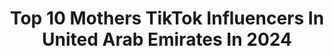 ---
title: Top 10 Mothers TikTok Influencers In United Arab Emirates In 2024
description: >-
  Find top mothers TikTok influencers in United Arab Emirates in 2024. Most popular hashtags: #fyp #foryou #foryoupage #dubai.
platform: TikTok
hits: 25
text_top: Discover the most popular TikTok influencers on inBeat.
text_bottom: Our database has 25 TikTok influencers like this in United Arab Emirates for you to connect with.
profiles:
  - username: "chynna_weird17"
    fullname: >-
      cнуηηαнєαят 🇵🇭🇦🇪
    bio: >-
      mental girl 🤪🤓 mother of two angels😇 I'm here for fun only...
    location: "United Arab Emirates"
    followers: 10600
    engagement: 1185
    commentsToLikes: 0.101755
    id: cka7t24j2lmve0i78n4bu3984
    verified: false
    hashtags: "#facetracking, #duet, #dubaimakeupartist, #tiktokph"
  - username: "charunoonusreeju"
    fullname: >-
      Charu😍noonu😍sreeju
    bio: >-
      Noonoo'nun annesi. 🥰 She's the kind of high only a deep soul can get stoned to
    location: "United Arab Emirates"
    followers: 32800
    engagement: 2658
    commentsToLikes: 0.083147
    id: ck9dvb6sxk45k0j78xzfmmgmk
    verified: false
    hashtags: "#charunoonusreeju, #motherdaughterlove, #viral, #familychallenge"
  - username: "tchr_dez"
    fullname: >-
      Decelyn
    bio: >-
      FB Page: Coach Decelyn IG: decelynjoy_02 YT Channel: DJ Decelyn Joy 👇👇
    location: "United Arab Emirates"
    followers: 10900
    engagement: 1788
    commentsToLikes: 0.071827
    id: ckc3dy9wlz7if0j23wppas7mm
    verified: false
    hashtags: "#foryou, #tiktokauh, #djdez, #pasikatinmoko"
  - username: "fida_raaz"
    fullname: >-
      fida_raaz
    bio: >-
      Small Business Owner in UAE 🥰
    location: "United Arab Emirates"
    followers: 201200
    engagement: 759
    commentsToLikes: 0.040519
    id: ckad3jssokxq50i78vxjj1u26
    verified: false
    hashtags: "#uae, #replytocomments, #smallbusiness, #abudhabi"
  - username: "faisalnazirrr"
    fullname: >-
      Faisse 
    bio: >-
       Team Green. 
    location: "United Arab Emirates"
    followers: 5954
    engagement: 540
    commentsToLikes: 0.003238
    id: ck9evh5dsifzd0j780jk25490
    verified: false
    hashtags: "#pakigirl, #pakistanactorwars, #pakistanistar, #cricketmerijaan"
  - username: "tuhin_rana007"
    fullname: >-
      🏹🔱🔙🔛🔜🔱🏹
    bio: >-
      ❤Muslim from🇧🇩live in Dubai🇦🇪sylhety fua dream🇨🇦Wish me🎂on21may🎂
    location: "United Arab Emirates"
    followers: 41700
    engagement: 2260
    commentsToLikes: 0.098010
    id: ck9kg8v076sq10j78pyyq1x2n
    verified: false
    hashtags: "#dubai, #illu, #lovedose, #viral"
  - username: "ihsan_maseed"
    fullname: >-
      just_ur😚
    bio: >-
      I M 🇦🇪🇦🇪🇦🇪🇦🇪🇦🇪🇦🇪🇦🇪 waiting
    location: "United Arab Emirates"
    followers: 32100
    engagement: 1853
    commentsToLikes: 0.126979
    id: ckbkdlfc43mw80j23xfb2pqu1
    verified: false
    hashtags: "#wazirstan, #100, #illu, #foryou"
  - username: "c_shelly"
    fullname: >-
      Shelly
    bio: >-
      👸🏻 🇵🇭/🇲🇾 📍🇦🇪 “ hi 👋🏼 ! thanks for the ❤️ heart & 👆🏼follow”
    location: "United Arab Emirates"
    followers: 3767
    engagement: 902
    commentsToLikes: 0.070731
    id: ckbephic26do80j233hl49r8d
    verified: false
    hashtags: "#dubai, #tiktokdubai, #justforfun, #foryou"
  - username: "shehada_bros"
    fullname: >-
      The Shehada Bros 💥
    bio: >-
      Brothers.. the BEST FRIENDS you can NEVER get RID off! ❤️😜
    location: "United Arab Emirates"
    followers: 13900
    engagement: 918
    commentsToLikes: 0.128410
    id: ckbw3otnmxbb40j23qhcz8kap
    verified: false
    hashtags: "#dance, #mydubai, #dubai, #funny"
  - username: "shonidimpi"
    fullname: >-
      Dimps
    bio: >-
      Multitalented kudi❤️ Check the video out! https://www.youtube.com/watch?v=OSX
    location: "United Arab Emirates"
    followers: 281000
    engagement: 979
    commentsToLikes: 0.054744
    id: ck8f82g0d3cn20j788bxihk2r
    verified: false
    hashtags: "#ownstyle, #dubailife, #wheretoeat, #uaelife"
---